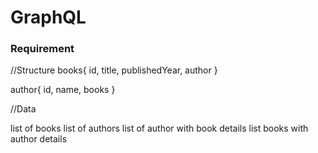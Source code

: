 # GraphQL

### Requirement

//Structure
books{
    id,
    title,
    publishedYear,
    author
}

author{
    id,
    name,
    books
}

//Data

list of books
list of authors
list of author with book details
list books with author details